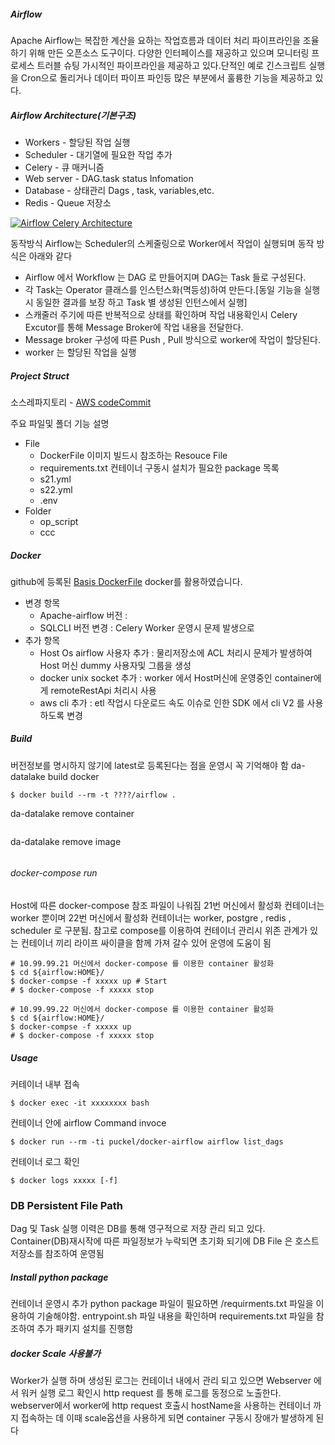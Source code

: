 ##### Airflow 
Apache Airflow는 복잡한 계산을 요하는 작업흐름과 데이터 처리 파이프라인을 조율 하기 위해 만든 오픈소스 도구이다. 다양한 인터페이스를 재공하고 있으며 모니터링 프로세스 트러블 슈팅 가시적인 파이프라인을 제공하고 있다.단적인 예로 긴스크립트 실행을 Cron으로 돌리거나 데이터 파이프 파인등 많은 부분에서 훌륭한 기능을 제공하고 있다.

##### Airflow Architecture(기본구조)

- Workers - 할당된 작업 실행 
- Scheduler - 대기열에 필요한 작업 추가 
- Celery - 큐 매커니즘 
- Web server - DAG.task status Infomation 
- Database - 상태관리  Dags , task, variables,etc.
- Redis - Queue 저장소 

[![Airflow Celery Architecture](https://limitlessdatascience.files.wordpress.com/2019/10/image-24.png)](https://limitlessdatascience.files.wordpress.com)

동작방식 Airflow는 Scheduler의 스케줄링으로 Worker에서 작업이 실행되며 동작 방식은 아래와 같다 
- Airflow 에서 Workflow 는 DAG 로 만들어지며 DAG는 Task 들로 구성된다.
- 각 Task는 Operator 클래스를 인스턴스화(멱등성)하여 만든다.[동일 기능을 실행시 동일한 결과를 보장 하고 Task 별 생성된 인턴스에서 실행]
- 스캐줄러 주기에 따른 반복적으로 상태를 확인하며 작업 내용확인시 Celery Excutor를 통해 Message Broker에 작업 내용을 전달한다.  
- Message broker 구성에 따른 Push , Pull 방식으로 worker에 작업이 할당된다. 
- worker 는 할당된 작업을 실행


##### Project Struct 
소스레파지토리 -  [AWS codeCommit](https://google.com, "da-datalake")

주요 파일및 폴더 기능 설명 
- File 
    - DockerFile 이미지 빌드시 참조하는 Resouce File 
    - requirements.txt 컨테이너 구동시 설치가 필요한 package 목록 
    - s21.yml
    - s22.yml 
    - .env 
- Folder 
    - op_script 
    - ccc 


##### Docker 
github에 등록된 [Basis DockerFile](https://github.com/puckel/docker-airflow, "dockerfile") docker를 활용하였습니다. 
  - 변경 항목
    - Apache-airflow 버전 :
    - SQLCLI 버전 변경     : Celery Worker 운영시 문제 발생으로 
  - 추가 항목 
    - Host Os airflow 사용자 추가 : 물리저장소에 ACL 처리시 문제가 발생하여 Host 머신 dummy 사용자및 그룹을 생성
    - docker unix socket 추가    : worker 에서 Host머신에 운영중인 container에게 remoteRestApi 처리시 사용 
    - aws cli 추가               : etl 작업시 다운로드 속도 이슈로 인한 SDK 에서 cli V2 를 사용 하도록 변경 


##### Build 
버전정보를 명시하지 않기에 latest로 등록된다는 점을 운영시 꼭 기억해야 함
da-datalake build docker 
```shell 
$ docker build --rm -t ????/airflow .
```

da-datalake remove container
```shell 
```

da-datalake remove image
```shell
```

###### docker-compose run 
Host에 따른 docker-compose 참조 파일이 나워짐 21번 머신에서 활성화 컨테이너는 worker 뿐이며 22번 머신에서 활성화 컨테이너는 worker, postgre , redis , scheduler 로 구분됨. 참고로 compose를 이용하여 컨테이너 관리시 위존 관계가 있는 컨테이너 끼리 라이프 싸이클을 함께 가져 갈수 있어 운영에 도움이 됨 

```shell 
# 10.99.99.21 머신에서 docker-compose 를 이용한 container 활성화 
$ cd ${airflow:HOME}/
$ docker-compse -f xxxxx up # Start 
# $ docker-compose -f xxxxx stop 
```

```shell 
# 10.99.99.22 머신에서 docker-compose 를 이용한 container 활성화 
$ cd ${airflow:HOME}/
$ docker-compse -f xxxxx up 
# $ docker-compose -f xxxxx stop 
```

##### Usage 
커테이너 내부 접속 
```shell 
$ docker exec -it xxxxxxxx bash 
```
컨테이너 안에 airflow Command invoce 
```shell
$ docker run --rm -ti puckel/docker-airflow airflow list_dags 
```

컨테이너 로그 확인 
```shell 
$ docker logs xxxxx [-f]
```

### DB Persistent File Path 
Dag 및 Task 실행 이력은 DB를 통해 영구적으로 저장 관리 되고 있다. Container(DB)재시작에 따른 파일정보가 누락되면 초기화 되기에 DB File 은 호스트 저장소를 참조하여 운영됨


##### Install python package 
컨테이너 운영시 추가 python package 파일이 필요하면 /requirments.txt 파일을 이용하여 기술해야함. entrypoint.sh 파일 내용을 확인하며 requirements.txt 파일을 참조하여 추가 패키지 설치를 진행함

##### docker Scale 사용불가 
Worker가 실행 하며 생성된 로그는 컨테이너 내에서 관리 되고 있으면 Webserver 에서 워커 실행 로그 확인시 http request 를 통해 로그를 동정으로 노출한다. webserver에서 worker에 http request 호출시 hostName을 사용하는 컨테이너 까지 접속하는 데 이때 scale옵션을 사용하게 되면 container 구동시 장애가 발생하게 된다